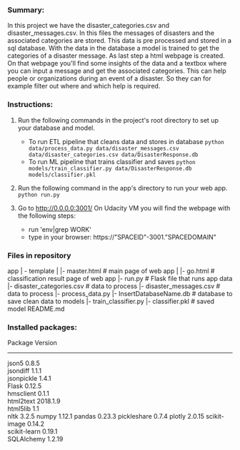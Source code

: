 ### Summary:

In this project we have the disaster_categories.csv and disaster_messages.csv. In this files the messages of disasters and the associated categories are
stored. This data is pre processed and stored in a sql database. With the data in the database a model is trained to get the categories of a disaster
message. As last step a html webpage is created. On that webpage you'll find some insights of the data and a textbox where you can input a message and
get the associated categories. This can help people or organizations during an event of a disaster. So they can for example filter out where and which 
help is required.

### Instructions:
1. Run the following commands in the project's root directory to set up your database and model.

    - To run ETL pipeline that cleans data and stores in database
        `python data/process_data.py data/disaster_messages.csv data/disaster_categories.csv data/DisasterResponse.db`
    - To run ML pipeline that trains classifier and saves
        `python models/train_classifier.py data/DisasterResponse.db models/classifier.pkl`

2. Run the following command in the app's directory to run your web app.
    `python run.py`

3. Go to http://0.0.0.0:3001/
   On Udacity VM you will find the webpage with the following steps: 
    - run 'env|grep WORK'
    - type in your browser: https://"SPACEID"-3001."SPACEDOMAIN"


### Files in repository
app
| - template
| |- master.html # main page of web app
| |- go.html # classification result page of web app
|- run.py # Flask file that runs app
data
|- disaster_categories.csv # data to process
|- disaster_messages.csv # data to process
|- process_data.py
|- InsertDatabaseName.db # database to save clean data to
models
|- train_classifier.py
|- classifier.pkl # saved model
README.md

### Installed packages:
Package                       Version    
----------------------------- -----------
json5                         0.8.5      
jsondiff                      1.1.1      
jsonpickle                    1.4.1      
Flask                         0.12.5       
hmsclient                     0.1.1      
html2text                     2018.1.9   
html5lib                      1.1        
nltk                          3.2.5
numpy                         1.12.1
pandas                        0.23.3 
pickleshare                   0.7.4
plotly                        2.0.15
scikit-image                  0.14.2     
scikit-learn                  0.19.1   
SQLAlchemy                    1.2.19
